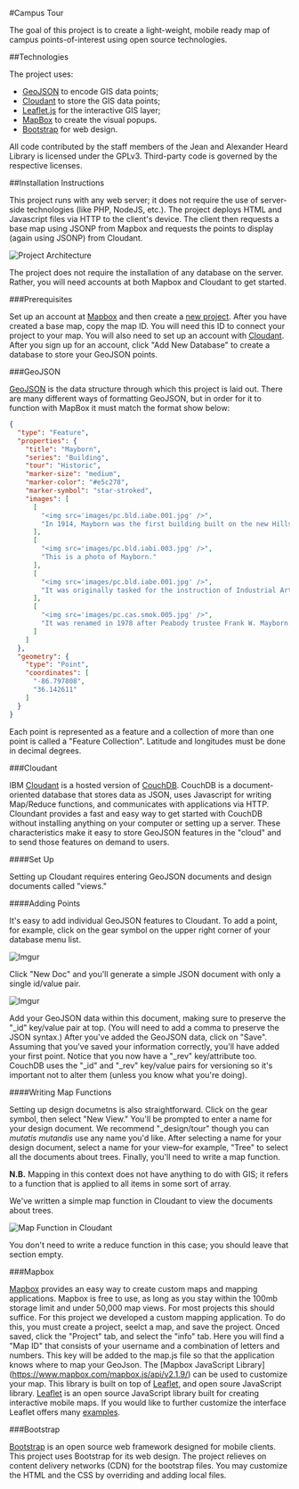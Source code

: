 #Campus Tour

The goal of this project is to create a light-weight, mobile ready map of campus points-of-interest using open source technologies. 

##Technologies

The project uses:

- [GeoJSON](http://geojson.org/) to encode GIS data points;
- [Cloudant](https://cloudant.com/) to store the GIS data points;
- [Leaflet.js](http://leafletjs.com/) for the interactive GIS layer;
- [MapBox](https://www.mapbox.com/mapbox.js/) to create the visual popups.
- [Bootstrap](http://getbootstrap.com/) for web design.

All code contributed by the staff members of the Jean and Alexander Heard Library is licensed under the GPLv3. Third-party code is governed by the respective licenses.

##Installation Instructions

This project runs with any web server; it does not require the use of  server-side technologies (like PHP, NodeJS, etc.). The project deploys HTML and Javascript files via HTTP to the client's device. The client then requests a base map using JSONP from Mapbox and requests the points to display (again using JSONP) from Cloudant. 

![Project Architecture](http://i.imgur.com/zTF3ZiS.png?1)

The project does not require the installation of any database on the server. Rather, you will need accounts at both Mapbox and Cloudant to get started.

###Prerequisites

Set up an account at [Mapbox](https://www.mapbox.com) and then create a [new project](https://www.mapbox.com). After you have created a base map, copy the map ID. You will need this ID to connect your project to your map. You will also need to set up an account with [Cloudant](https://cloudant.com/). After you sign up for an account, click "Add New Database" to create a database to store your GeoJSON points.

###GeoJSON

[GeoJSON](http://geojson.org/) is the data structure through which this project is laid out.  There are many different ways of formatting GeoJSON, but in order for it to function with MapBox it must match the format show below:

```JSON
{
  "type": "Feature",
  "properties": {
    "title": "Mayborn",
    "series": "Building",
    "tour": "Historic",
    "marker-size": "medium",
    "marker-color": "#e5c278",
    "marker-symbol": "star-stroked",
    "images": [
      [
        "<img src='images/pc.bld.iabe.001.jpg' />",
        "In 1914, Mayborn was the first building built on the new Hillsboro campus. "
      ],
      [
        "<img src='images/pc.bld.iabi.003.jpg' />",
        "This is a photo of Mayborn."
      ],
      [
        "<img src='images/pc.bld.iabe.001.jpg' />",
        "It was originally tasked for the instruction of Industrial Arts. "
      ],
      [
        "<img src='images/pc.cas.smok.005.jpg' />",
        "It was renamed in 1978 after Peabody trustee Frank W. Mayborn. "
      ]
    ]
  },
  "geometry": {
    "type": "Point",
    "coordinates": [
      "-86.797808",
      "36.142611"
    ]
  }
}
```

Each point is represented as a feature and a collection of more than one point is called a "Feature Collection".  Latitude and longitudes must be done in decimal degrees.

###Cloudant

IBM [Cloudant](https://cloudant.com/) is a hosted version of [CouchDB](http://couchdb.apache.org/). CouchDB is a document-oriented database that stores data as JSON, uses Javascript for writing Map/Reduce functions, and communicates with applications via HTTP. Cloundant provides a fast and easy way to get started with CouchDB without installing anything on your computer or setting up a server. These characteristics make it easy to store GeoJSON features in the "cloud" and to send those features on demand to users.

####Set Up

Setting up Cloudant requires entering GeoJSON documents and design documents called "views." 

####Adding Points

It's easy to add individual GeoJSON features to Cloudant. To add a point, for example, click on the gear symbol on the upper right corner of your database menu list.

![Imgur](http://i.imgur.com/97zfC2n.png)

Click "New Doc" and you'll generate a simple JSON document with only a single id/value pair.

![Imgur](http://i.imgur.com/fE1KDlA.png)

Add your GeoJSON data within this document, making sure to preserve the "_id" key/value pair at top. (You will need to add a comma to preserve the JSON syntax.) After you've added the GeoJSON data, click on "Save". Assuming that you've saved your information correctly, you'll have added your first point. Notice that you now have a "_rev" key/attribute too. CouchDB uses the "_id" and "_rev" key/value pairs for versioning so it's important not to alter them (unless you know what you're doing).

####Writing Map Functions

Setting up design documetns is also straightforward. Click on the gear symbol, then select "New View." You'll be prompted to enter a name for your design document. We recommend "_design/tour" though you can *mutatis mutandis* use any name you'd like. After selecting a name for your design document, select a name for your view–for example, "Tree" to select all the documents about trees. Finally, you'll need to write a map function.

**N.B.** Mapping in this context does not have anything to do with GIS; it refers to a function that is applied to all items in some sort of array. 

We've written a simple map function in Cloudant to view the documents about trees. 

![Map Function in Cloudant](http://i.imgur.com/qIFmrsP.png)

You don't need to write a reduce function in this case; you should leave that section empty.

###Mapbox

[Mapbox](https://www.mapbox.com) provides an easy way to create custom maps and mapping applications.  Mapbox is free to use, as long as you stay within the 100mb storage limit and under 50,000 map views.  For most projects this should suffice.  For this project we developed a custom mapping application.  To do this, you must create a project, seelct a map, and save the project.  Onced saved, click the "Project" tab, and select the "info" tab.  Here you will find a "Map ID" that consists of your username and a combination of letters and numbers.  This key will be added to the map.js file so that the application knows where to map your GeoJson.  The [Mapbox JavaScript Library] (https://www.mapbox.com/mapbox.js/api/v2.1.9/) can be used to customize your map.  This library is built on top of [Leaflet](http://leafletjs.com/), and open soure JavaScript library.  [Leaflet](http://leafletjs.com/) is an open source JavaScript library built for creating interactive mobile maps.  If you would like to further customize the interface Leaflet offers many [examples](http://leafletjs.com/reference.html).

###Bootstrap

[Bootstrap](http://getbootstrap.com/) is an open source web framework designed for mobile clients. This project uses Bootstrap for its web design. The project relieves on content delivery networks (CDN) for the bootstrap files. You may customize the HTML and the CSS by overriding and adding local files.

